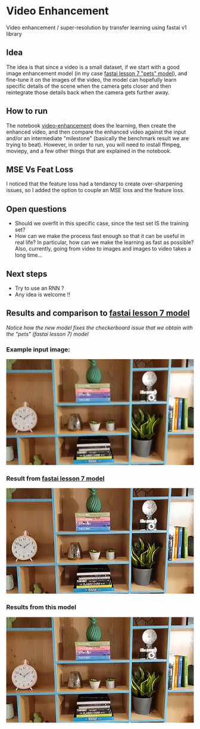 # Video Enhancement
Video enhancement / super-resolution by transfer learning using fastai v1 library

## Idea
The idea is that since a video is a small dataset, if we start with a good image enhancement model (in my case [fastai lesson 7 "pets" model](https://github.com/fastai/course-v3/blob/master/nbs/dl1/lesson7-superres.ipynb)), and fine-tune it on the images of the video, the model can hopefully learn specific details of the scene when the camera gets closer and then reintegrate those details back when the camera gets further away.

## How to run
The notebook [video-enhancement](https://github.com/sebderhy/video-enhancement/blob/master/video-enhancement.ipynb) does the learning, then create the enhanced video, and then compare the enhanced video against the input and/or an intermediate "milestone" (basically the benchmark result we are trying to beat). However, in order to run, you will need to install ffmpeg, moviepy, and a few other things that are explained in the notebook.

## MSE Vs Feat Loss
I noticed that the feature loss had a tendancy to create over-sharpening issues, so I added the option to couple an MSE loss and the feature loss.

## Open questions
* Should we overfit in this specific case, since the test set IS the training set?
* How can we make the process fast enough so that it can be useful in real life? In particular, how can we make the learning as fast as possible? Also, currently, going from video to images and images to video takes a long time...

## Next steps
* Try to use an RNN ?
* Any idea is welcome !!

## Results and comparison to [fastai lesson 7 model](https://github.com/fastai/course-v3/blob/master/nbs/dl1/lesson7-superres.ipynb)
*Notice how the new model fixes the checkerboard issue that we obtain with the "pets" (fastai lesson 7) model*

### Example input image:
![input1](https://github.com/sebderhy/VideoEnhancement/blob/master/github-images/input-images-1.png "Input Image 1") 

### Result from [fastai lesson 7 model](https://github.com/fastai/course-v3/blob/master/nbs/dl1/lesson7-superres.ipynb)
![enh-pets-1](https://github.com/sebderhy/VideoEnhancement/blob/master/github-images/enh-pets-1.png "Pets model result 1") 

### Results from this model
![new-res-1](https://github.com/sebderhy/VideoEnhancement/blob/master/github-images/enh-ftlss-only-mstn1-1.png "New model result 1") 
